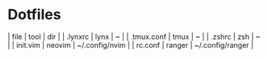 # Dotfiles

| file		| tool		| dir			|
| .lynxrc	| lynx		| ~			|
| .tmux.conf	| tmux	 	| ~			|
| .zshrc	| zsh	 	| ~			|
| init.vim	| neovim 	| ~/.config/nvim	|
| rc.conf	| ranger 	| ~/.config/ranger	|
